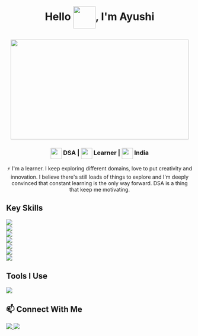 <h1 align="center">
  Hello <img src="https://media.giphy.com/media/Cmr1OMJ2FN0B2/giphy.gif" width="60" height="60"  align="center"/>, I'm Ayushi 
</h1>

<h2 align="center">
<img src="https://media.giphy.com/media/L1R1tvI9svkIWwpVYr/giphy.gif" width="480px" height="270px" align="center"/>
</h2>

<h3 align="center">
<img src="https://media.giphy.com/media/GXZVx7kiFQ1IuZpB8o/giphy.gif" width="30" height="30" align="center"/> DSA |
<img src="https://media.giphy.com/media/bmQBu3aSF0DxadphkG/giphy.gif" width="30" height="30" align="center"/> Learner | 
<img src="https://media.giphy.com/media/57ZONYwnLOKVgLuApK/giphy.gif" width="30" height="30" align="center"/> India
</h3>

<p align="center">
  ⚡ I'm a learner. I keep exploring different domains, love to put creativity and innovation. I believe there's still loads of things to explore and I'm deeply convinced that constant learning is the only way forward. DSA is a thing that keep me motivating. 
</p>

## Key Skills
<p>
  <img src="https://img.shields.io/badge/C++-★★★★☆-000000?logo=C%2B%2B&labelColor=00599c&logoColor=ffffff" /><br>
  <img src="https://img.shields.io/badge/HTML5-★★★★☆-000000?logo=HTML5&labelColor=e34f26&logoColor=ffffff" /><br>
  <img src="https://img.shields.io/badge/CSS3-★★★☆☆-000000?logo=CSS3&labelColor=1572b6&logoColor=ffffff" /><br>
  <img src="https://img.shields.io/badge/JavaScript-★★☆☆☆-000000?logo=JavaScript&labelColor=f7df1e&logoColor=000000" /><br>
  <img src="https://img.shields.io/badge/React.js-★☆☆☆☆-000000?logo=React&labelColor=f7df1e&logoColor=000000" /><br>
  <img src="https://img.shields.io/badge/Python-★★★☆☆-000000?logo=Python&labelColor=3776ab&logoColor=ffffff" /><br>
  <img src="https://img.shields.io/badge/MySQL-★★★☆☆-000000?logo=MySQL&labelColor=f7df1e&logoColor=000000" />
</p>

## Tools I Use
<p> 
  <img src="https://img.shields.io/badge/Github-181717?logo=GitHub&labelColor=181717&logoColor=ffffff" />
</p>

## 📫 Connect With Me
<p>
  <a href="https://www.linkedin.com/in/ayushi-842000/"> <img src="https://img.shields.io/badge/Linkedin-0077b5?style=plastic&logo=Linkedin&labelColor=0077b5&logoColor=ffffff" />
  <a href="mailto:asharma842000@gmail.com"> <img src="https://img.shields.io/badge/Gmail-d14836?style=plastic&logo=Gmail&labelColor=d14836&logoColor=ffffff" />
</p>

